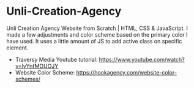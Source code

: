 # Unli-Creation-Agency
Unli Creation Agency Website from Scratch | HTML, CSS &amp; JavaScript. I made a few adjustments and color scheme based on the primary color I have used. It uses a little amount of JS to add active class on specific element.  

- Traversy Media Youtube tutorial: https://www.youtube.com/watch?v=lvYnfMOUOJY 
- Website Color Scheme: https://hookagency.com/website-color-schemes/
